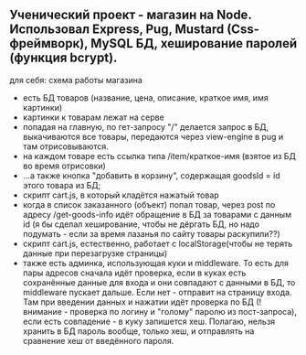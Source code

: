 Ученический проект - магазин на Node.
Использовал Express, Pug, Mustard (Css-фреймворк), MySQL БД, 
хеширование паролей (функция bcrypt).
----
для себя: схема работы магазина
- есть БД товаров (название, цена, описание, краткое имя, имя картинки)
- картинки к товарам лежат на серве
- попадая на главную, по гет-запросу "/" делается запрос в БД, выкачиваются все 
товары, передаются через view-engine в pug и там отрисовываются.
- на каждом товаре есть ссылка <a> типа /item/краткое-имя (взятое из БД во время отрисовки)
- ...а также кнопка "добавить в корзину", содержащая goodsId = id этого товара из БД;
- скрипт cart.js, в который кладётся нажатый товар
- когда в список заказанного (объект) попал товар, через post по адресу /get-goods-info
идёт обращение в БД за товарами с данным id (я бы сделал хеширование, чтобы не дёргать БД,
но надо подумать - если за время лазанья по сайту товары раскупили??)
- скрипт cart.js, естественно, работает с localStorage(чтобы не терять данные
при перезагрузке страницы)
 - также есть админка, использующая куки и middleware. То есть для пары адресов
сначала идёт проверка, если в куках есть сохранённые данные для входа и они
совпадают с данными в БД, то middleware пускает дальше. Если нет - отправит
на страницу входа. Там при введении данных и нажатии идёт проверка по БД (!внимание - проверка
по логину и "голому" паролю из пост-запроса), если есть совпадение - в куку запишется хеш.
Полагаю, нельзя хранить в БД пароль вообще, только хеш, и отправлять на сравнение
хеш от введённого пароля.
